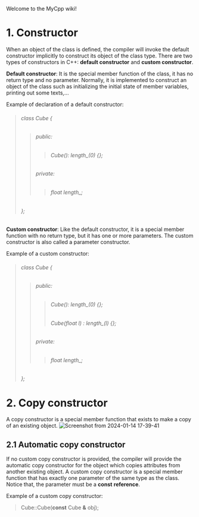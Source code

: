 Welcome to the MyCpp wiki!
# 1. Constructor 
When an object of the class is defined, the compiler will invoke the default constructor implicitly to construct its object of the class type.
There are two types of constructors in C++: **default constructor** and **custom constructor**.

**Default constructor**: It is the special member function of the class, it has no return type and no parameter. Normally, it is implemented to construct an object of the class such as initializing the initial state of member variables, printing out some texts,...

Example of declaration of a default constructor:
> ###### class Cube {
> > ###### public:
> > > ###### Cube(): length_(0) {};
> > ###### private:
> > > ###### float length_;
> ###### };

**Custom constructor**: Like the default constructor, it is a special member function with no return type, but it has one or more parameters.
The custom constructor is also called a parameter constructor.

Example of a custom constructor:
> ###### class Cube {
> > ###### public:
> > > ###### Cube(): length_(0) {};
> > > ###### Cube(float l) : length_(l) {};
> > ###### private:
> > > ###### float length_;
> ###### };
# 2. Copy constructor
A copy constructor is a special member function that exists to make a copy of an existing object.
![Screenshot from 2024-01-14 17-39-41](https://github.com/sonhongly/MyC-/assets/74746181/63092404-4eda-43fa-9788-60663c69f61a)
## 2.1 Automatic copy constructor
If no custom copy constructor is provided, the compiler will provide the automatic copy constructor for the object which copies attributes from another existing object.
A custom copy constructor is a special member function that has exactly one parameter of the same type as the class. Notice that, the parameter must be a **const** **reference**.

Example of a custom copy constructor:
> Cube::Cube(**const** Cube **&** obj);
